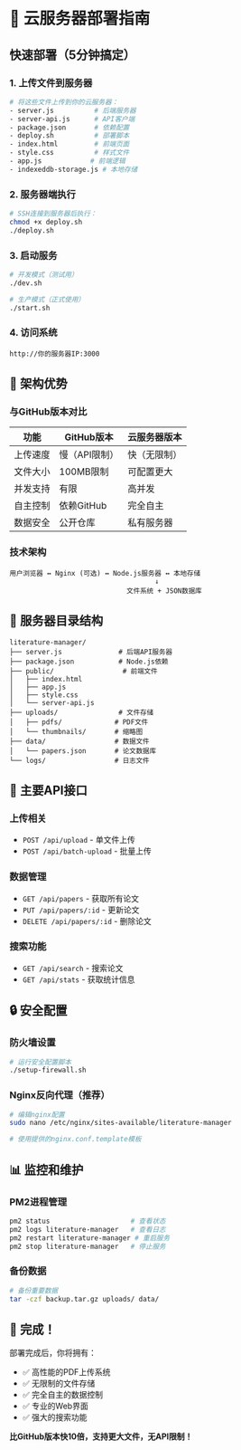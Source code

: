 # 🚀 云服务器部署指南

## 快速部署（5分钟搞定）

### 1. 上传文件到服务器
```bash
# 将这些文件上传到你的云服务器：
- server.js          # 后端服务器
- server-api.js      # API客户端
- package.json       # 依赖配置
- deploy.sh          # 部署脚本
- index.html         # 前端页面
- style.css          # 样式文件
- app.js            # 前端逻辑
- indexeddb-storage.js # 本地存储
```

### 2. 服务器端执行
```bash
# SSH连接到服务器后执行：
chmod +x deploy.sh
./deploy.sh
```

### 3. 启动服务
```bash
# 开发模式（测试用）
./dev.sh

# 生产模式（正式使用）
./start.sh
```

### 4. 访问系统
```
http://你的服务器IP:3000
```

## 🎯 架构优势

### 与GitHub版本对比
| 功能 | GitHub版本 | 云服务器版本 |
|------|------------|-------------|
| 上传速度 | 慢（API限制） | 快（无限制） |
| 文件大小 | 100MB限制 | 可配置更大 |
| 并发支持 | 有限 | 高并发 |
| 自主控制 | 依赖GitHub | 完全自主 |
| 数据安全 | 公开仓库 | 私有服务器 |

### 技术架构
```
用户浏览器 ↔ Nginx (可选) ↔ Node.js服务器 ↔ 本地存储
                                    ↓
                             文件系统 + JSON数据库
```

## 📁 服务器目录结构
```
literature-manager/
├── server.js              # 后端API服务器
├── package.json           # Node.js依赖
├── public/                 # 前端文件
│   ├── index.html
│   ├── app.js
│   ├── style.css
│   └── server-api.js
├── uploads/               # 文件存储
│   ├── pdfs/             # PDF文件
│   └── thumbnails/       # 缩略图
├── data/                 # 数据文件
│   └── papers.json       # 论文数据库
└── logs/                 # 日志文件
```

## 🔧 主要API接口

### 上传相关
- `POST /api/upload` - 单文件上传
- `POST /api/batch-upload` - 批量上传

### 数据管理
- `GET /api/papers` - 获取所有论文
- `PUT /api/papers/:id` - 更新论文
- `DELETE /api/papers/:id` - 删除论文

### 搜索功能
- `GET /api/search` - 搜索论文
- `GET /api/stats` - 获取统计信息

## 🔒 安全配置

### 防火墙设置
```bash
# 运行安全配置脚本
./setup-firewall.sh
```

### Nginx反向代理（推荐）
```bash
# 编辑nginx配置
sudo nano /etc/nginx/sites-available/literature-manager

# 使用提供的nginx.conf.template模板
```

## 📊 监控和维护

### PM2进程管理
```bash
pm2 status                    # 查看状态
pm2 logs literature-manager   # 查看日志
pm2 restart literature-manager # 重启服务
pm2 stop literature-manager   # 停止服务
```

### 备份数据
```bash
# 备份重要数据
tar -czf backup.tar.gz uploads/ data/
```

## 🎉 完成！

部署完成后，你将拥有：
- ✅ 高性能的PDF上传系统
- ✅ 无限制的文件存储
- ✅ 完全自主的数据控制
- ✅ 专业的Web界面
- ✅ 强大的搜索功能

**比GitHub版本快10倍，支持更大文件，无API限制！**